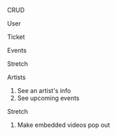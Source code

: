 CRUD 

User
<!-- 1. Log in to the application as a user and see their account page (READ) -->
<!-- 2. Update an account/profile on account page (UPDATE) -->
<!-- 3. Delete an account (DELETE)  -->
<!-- 4. Create a user (CREATE) -->

Ticket
<!-- 1. Buy a ticket (CREATE) -->
<!-- 2. See a ticket  -- Work on Serializer  -->
<!-- 3. Delete a ticket (DELETE) -->

Events
<!-- 1. See all events -- Done  -->
<!-- 2. Search for events  -->

Stretch 


Artists
1. See an artist's info
2. See upcoming events 

Stretch
1. Make embedded videos pop out 
